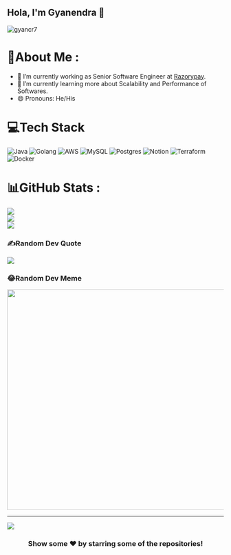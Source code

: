 ## Hola, I'm Gyanendra 👋

<p align="left"> <img src="https://komarev.com/ghpvc/?username=gyabcr7&label=Views&color=blue&style=plastic" alt="gyancr7" /> </p>

# 💫About Me :
- 🔭 I’m currently working as Senior Software Engineer at [Razorypay](https://razorpay.com/).
- 🌱 I’m currently learning more about Scalability and Performance of Softwares.
- 😄 Pronouns: He/His

# 💻Tech Stack
![Java](https://img.shields.io/badge/java-%23ED8B00.svg?style=for-the-badge&logo=java&logoColor=white) ![Golang](https://img.shields.io/badge/go-%23ED8B00.svg?style=for-the-badge&logo=go&logoColor=white) ![AWS](https://img.shields.io/badge/AWS-%23FF9900.svg?style=for-the-badge&logo=amazon-aws&logoColor=white) ![MySQL](https://img.shields.io/badge/mysql-%2300f.svg?style=for-the-badge&logo=mysql&logoColor=white) ![Postgres](https://img.shields.io/badge/postgres-%23316192.svg?style=for-the-badge&logo=postgresql&logoColor=white) ![Notion](https://img.shields.io/badge/Notion-%23000000.svg?style=for-the-badge&logo=notion&logoColor=white) ![Terraform](https://img.shields.io/badge/terraform-%235835CC.svg?style=for-the-badge&logo=terraform&logoColor=white) ![Docker](https://img.shields.io/badge/docker-%230db7ed.svg?style=for-the-badge&logo=docker&logoColor=white)
# 📊GitHub Stats :
![](https://github-readme-stats.vercel.app/api?username=gyancr7&theme=flag-india&hide_border=true&include_all_commits=false&count_private=false)<br/>
![](https://github-readme-streak-stats.herokuapp.com/?user=gyancr7&theme=flag-india&hide_border=true)<br/>
![](https://github-readme-stats.vercel.app/api/top-langs/?username=gyancr7&theme=flag-india&hide_border=true&include_all_commits=false&count_private=false&layout=compact)

### ✍️Random Dev Quote
![](https://quotes-github-readme.vercel.app/api?type=horizontal&theme=radical)

### 😂Random Dev Meme
<img src="https://random-memer.herokuapp.com/" width="512px"/>

---
[![](https://visitcount.itsvg.in/api?id=gyancr7&icon=0&color=1)](https://visitcount.itsvg.in)
  

<div align="center">

### Show some ❤️ by starring some of the repositories!

</div>
